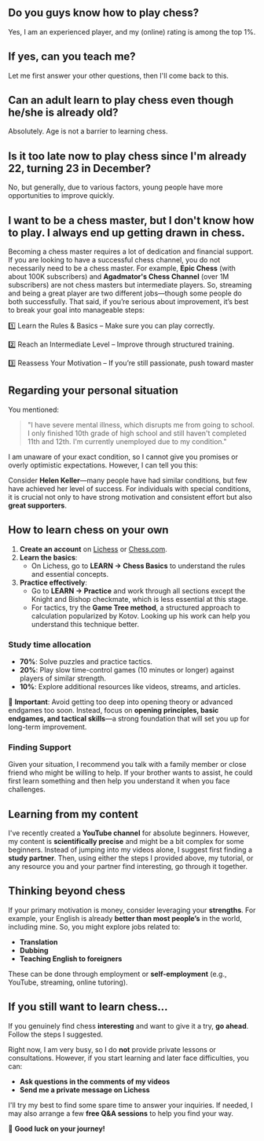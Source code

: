 ## Do you guys know how to play chess?  
Yes, I am an experienced player, and my (online) rating is among the top 1%.  

## If yes, can you teach me?  
Let me first answer your other questions, then I'll come back to this.  

## Can an adult learn to play chess even though he/she is already old?  
Absolutely. Age is not a barrier to learning chess.  

## Is it too late now to play chess since I'm already 22, turning 23 in December?  
No, but generally, due to various factors, young people have more opportunities to improve quickly.  

## I want to be a chess master, but I don't know how to play. I always end up getting drawn in chess.  
Becoming a chess master requires a lot of dedication and financial support. If you are looking to have a successful chess channel, you do not necessarily need to be a chess master. For example, **Epic Chess** (with about 100K subscribers) and **Agadmator's Chess Channel** (over 1M subscribers) are not chess masters but intermediate players. So, streaming and being a great player are two different jobs—though some people do both successfully. 
That said, if you’re serious about improvement, it’s best to break your goal into manageable steps:

1️⃣ Learn the Rules & Basics – Make sure you can play correctly.

2️⃣ Reach an Intermediate Level – Improve through structured training.

3️⃣ Reassess Your Motivation – If you’re still passionate, push toward master

  

## Regarding your personal situation  
You mentioned:  

> "I have severe mental illness, which disrupts me from going to school. I only finished 10th grade of high school and still haven't completed 11th and 12th. I'm currently unemployed due to my condition."  

I am unaware of your exact condition, so I cannot give you promises or overly optimistic expectations. However, I can tell you this:  

Consider **Helen Keller**—many people have had similar conditions, but few have achieved her level of success. For individuals with special conditions, it is crucial not only to have strong motivation and consistent effort but also **great supporters**.  

## How to learn chess on your own  

1. **Create an account** on [Lichess](https://lichess.org) or [Chess.com](https://www.chess.com).  
2. **Learn the basics**:  
   - On Lichess, go to **LEARN → Chess Basics** to understand the rules and essential concepts.  
3. **Practice effectively**:  
   - Go to **LEARN → Practice** and work through all sections except the Knight and Bishop checkmate, which is less essential at this stage.  
   - For tactics, try the **Game Tree method**, a structured approach to calculation popularized by Kotov. Looking up his work can help you understand this technique better.  

### Study time allocation  

- **70%**: Solve puzzles and practice tactics.  
- **20%**: Play slow time-control games (10 minutes or longer) against players of similar strength.  
- **10%**: Explore additional resources like videos, streams, and articles.  

📌 **Important**: Avoid getting too deep into opening theory or advanced endgames too soon. Instead, focus on **opening principles, basic endgames, and tactical skills**—a strong foundation that will set you up for long-term improvement.  

### Finding Support  

Given your situation, I recommend you talk with a family member or close friend who might be willing to help. If your brother wants to assist, he could first learn something and then help you understand it when you face challenges.  

## Learning from my content  

I've recently created a **YouTube channel** for absolute beginners. However, my content is **scientifically precise** and might be a bit complex for some beginners. Instead of jumping into my videos alone, I suggest first finding a **study partner**. Then, using either the steps I provided above, my tutorial, or any resource you and your partner find interesting, go through it together.  

## Thinking beyond chess  

If your primary motivation is money, consider leveraging your **strengths**. For example, your English is already **better than most people’s** in the world, including mine. So, you might explore jobs related to:  

- **Translation**  
- **Dubbing**  
- **Teaching English to foreigners**  

These can be done through employment or **self-employment** (e.g., YouTube, streaming, online tutoring).  

## If you still want to learn chess...  

If you genuinely find chess **interesting** and want to give it a try, **go ahead**. Follow the steps I suggested.  

Right now, I am very busy, so I do **not** provide private lessons or consultations. However, if you start learning and later face difficulties, you can:  

- **Ask questions in the comments of my videos**  
- **Send me a private message on Lichess**  

I'll try my best to find some spare time to answer your inquiries. If needed, I may also arrange a few **free Q&A sessions** to help you find your way.  

🎯 **Good luck on your journey!**
